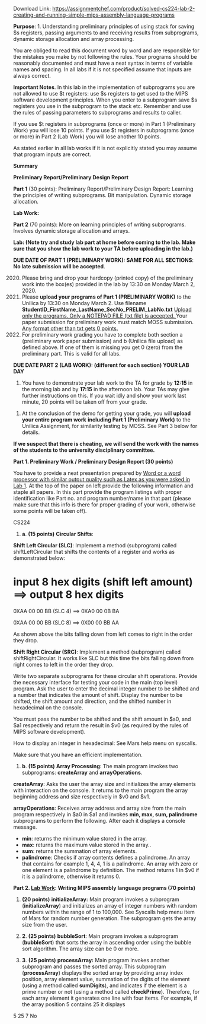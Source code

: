 Download Link: https://assignmentchef.com/product/solved-cs224-lab-2-creating-and-running-simple-mips-assembly-language-programs
<br>



<strong>Purpose</strong>: 1. Understanding preliminary principles of using stack for saving $s registers, passing arguments to and receiving results from subprograms, dynamic storage allocation and array processing.

You are obliged to read this document word by word and are responsible for the mistakes you make by not following the rules. Your programs should be reasonably documented and must have a neat syntax in terms of variable names and spacing. In all labs if it is not specified assume that inputs are always correct.




<strong>Important Notes</strong>. In this lab in the implementation of subprograms you are not allowed to use  $t registers: use $s registers to get used to the MIPS software development principles. When you enter to a subprogram save $s registers you use in the subprogram to the stack etc. Remember and use the rules of passing parameters to subprograms and results to caller.




If you use $t registers in subprograms (once or more) in Part 1 (Preliminary Work) you will lose 10 points. If you use $t registers in subprograms (once or more) in Part 2 (Lab Work) you will lose another 10 points.




As stated earlier in all lab works if it is not explicitly stated you may assume that program inputs are correct.




<strong>Summary </strong>

<strong>Preliminary Report/Preliminary Design Report</strong>

<strong>Part 1</strong> (30 points): Preliminary Report/Preliminary Design Report: Learning the principles of writing subprograms. Bit manipulation. Dynamic storage allocation.




<strong>Lab Work:</strong>

<strong>Part 2</strong>  (70 points): More on learning principles of writing subprograms. Involves dynamic storage allocation and arrays.

<strong>Lab: (Note try and study lab part at home before coming to the lab. Make sure that you show the lab work to your TA before uploading in the lab.)</strong>

<strong>DUE DATE OF PART 1 (PRELIMINARY WORK): SAME FOR ALL SECTIONS</strong>: <strong>No late submission will be accepted</strong>.

<ol start="2020">

 <li>Please bring and drop your hardcopy (printed copy) of the preliminary work into the box(es) provided in the lab by 13:30 on Monday March 2, 2020.</li>

 <li>Please <strong>upload your programs of Part 1 (PRELIMINARY WORK)</strong> to the Unilica by 13:30 on Monday March 2. Use filename <strong>StudentID_FirstName_LastName_SecNo_PRELIM_LabNo.txt</strong> <u>Upload only the programs. Only a NOTEPAD FILE (txt file) is accepted. </u>Your paper submission for preliminary work must match MOSS submission. <u>Any format other than txt gets 0 points.</u></li>

 <li>For preliminary work grading you have to complete both section a (preliminary work paper submission) and b (Unilica file upload) as defined above. If one of them is missing you get 0 (zero) from the preliminary part. This is valid for all labs.</li>

</ol>




<strong>DUE DATE PART 2 (LAB WORK): (different for each section) YOUR LAB DAY</strong>

<ol>

 <li>You have to demonstrate your lab work to the TA for grade by <strong>12:15</strong> in the morning lab and by <strong>17:15</strong> in the afternoon lab. Your TAs may give further instructions on this. If you wait idly and show your work last minute, 20 points will be taken off from your grade.</li>

</ol>




<ol>

 <li>At the conclusion of the demo for getting your grade, you will <strong>upload your entire program work</strong> <strong>including Part 1 (Preliminary Work)</strong> to the Unilica Assignment, for similarity testing by MOSS. See Part 3 below for details.</li>

</ol>




<strong>If we suspect that there is cheating, we will send the work with the names of the students to the university disciplinary committee. </strong>




<strong>Part 1. Preliminary Work / Preliminary Design Report (30 points)</strong>

You have to provide a neat presentation prepared by <u>Word or a word processor with similar output quality such as Latex as you were asked in Lab 1</u>. At the top of the paper on left provide the following information and staple all papers. In this part provide the program listings with proper identification like Part no. and program number/name in that part (please make sure that this info is there for proper grading of your work, otherwise some points will be taken off).




CS224




<ol>

 <li><strong>a</strong>. <strong>(15 points)</strong> <strong>Circular Shifts</strong>:</li>

</ol>

<strong>Shift Left Circular (SLC)</strong>: Implement a method (subprogram) called shiftLeftCircular that shifts the contents of a register and works as demonstrated below:

# input  8 hex digits (shift left amount) ==&gt; output 8 hex digits

0XAA 00 00 BB (SLC   4) ==&gt; 0XA0 00 0B BA

0XAA 00 00 BB (SLC  8) ==&gt;  0X00 00 BB AA

As shown above the bits falling down from left comes to right in the order they drop.




<strong>Shift Right Circular (SRC)</strong>: Implement a method (subprogram) called shiftRightCircular. It works like SLC but this time the bits falling down from right comes to left in the order they drop.




Write two separate subprograms for these circular shift operations. Provide the necessary interface for testing  your code in the main (top level) program. Ask the user to enter the decimal integer number to be shifted and a number that indicates the amount of shift. Display the number to be shifted, the shift amount and direction, and the shifted number in hexadecimal on the console.




You must pass the number to be shifted and the shift amount in $a0, and $a1 respectively and return the result in $v0 (as required by the rules of MIPS software development).




How to display an integer in hexadecimal: See Mars help menu on syscalls.




Make sure that you have an efficient implementation.




<ol>

 <li><strong>b</strong>. <strong>(15 points)</strong> <strong>Array Processing</strong>: The main program invokes two subprograms: <strong>createArray</strong> and <strong>arrayOperations</strong>.</li>

</ol>




<strong>createArray</strong>: Asks the user the array size and  initializes the array elements with interaction on the console. It returns to the main program the array beginning address and size respectively in  $v0 and $v1.




<strong>arrayOperations</strong>: Receives array address and array size from the main program respectively in $a0 in $a1 and invokes <strong>min, max, sum,  palindrome</strong> subprograms to perform the following. After each it displays a console message.

<ul>

 <li><strong>min</strong>: returns the minimum value stored in the array.</li>

 <li><strong>max</strong>: returns the maximum value stored in the array..</li>

 <li><strong>sum</strong>: returns the summation of array elements.</li>

 <li><strong>palindrome</strong>: Checks if array contents defines a palindrome. An array that contains for example 1, 4, 4, 1 is a palindrome. An array with zero or one element is a palindrome by definition. The method returns 1 in $v0 if it is a palindrome, otherwise it returns 0.</li>

</ul>




<strong>Part 2. <u>Lab Work</u>: Writing MIPS assembly language programs (70 points)</strong>

<ol>

 <li><strong> (20 points)</strong> <strong>initializeArray:</strong> Main program invokes a subprogram (<strong>initializeArray</strong>) and initializes an array of integer numbers with random numbers within the range of 1 to 100,000. See Syscalls help menu item of Mars for random number generation. The subprogram gets the array size from the user.</li>

</ol>




<ol start="2">

 <li><strong>2</strong>. <strong>(25 points)</strong> <strong>bubbleSort</strong>: Main program invokes a subprogram (<strong>bubbleSort</strong>) that sorts the array in ascending order using the bubble sort algorithm. The array size can be 0 or more.</li>

</ol>




<ol start="3">

 <li><strong>3</strong>. <strong>(25 points)</strong> <strong>processArray:</strong> Main program invokes another subprogram and passes the sorted array. This subprogram (<strong>processArray</strong>) displays the sorted array by providing array index position, array element value, summation of the digits of the element (using a method called <strong>sumDigits</strong>), and indicates if the element is a prime number or not (using a method called <strong>checkPrime</strong>). Therefore, for each array element it generates one line with four items. For example, if the array position 5 contains 25 it displays</li>

</ol>

5          25        7          No





